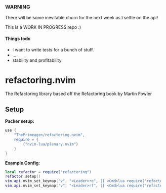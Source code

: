 ### WARNING
There will be some inevitable churn for the next week as I settle on the api!

This is a WORK IN PROGRESS repo :)

#### Things todo
* I want to write tests for a bunch of stuff.
* ...
* stability and profitability

# refactoring.nvim
The Refactoring library based off the Refactoring book by Martin Fowler

## Setup
**Packer setup:**
```lua
use {
    "ThePrimeagen/refactoring.nvim",
    require = {
        {"nvim-lua/plenary.nvim"}
    }
}
```
**Example Config:**
```lua
local refactor = require("refactoring")
refactor.setup()
vim.api.nvim_set_keymap("v", "<Leader>re", [[ <Cmd>lua require('refactoring').refactor('Extract Function')<CR>]], {noremap = true, silent = true, expr = false})
vim.api.nvim_set_keymap("v", "<Leader>rf", [[ <Cmd>lua require('refactoring').refactor('Extract Function To File')<CR>]], {noremap = true, silent = true, expr = false})
```
